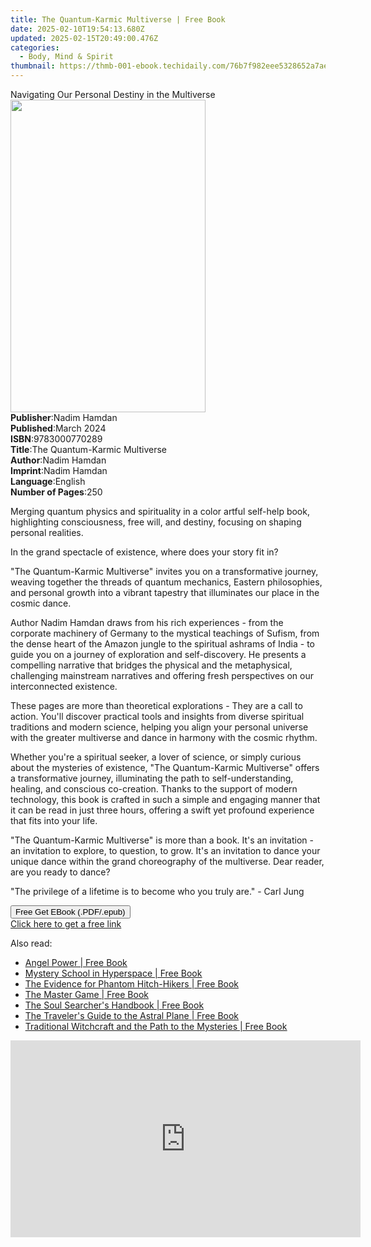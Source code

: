 ```yaml
---
title: The Quantum-Karmic Multiverse | Free Book
date: 2025-02-10T19:54:13.680Z
updated: 2025-02-15T20:49:00.476Z
categories:
  - Body, Mind & Spirit
thumbnail: https://thmb-001-ebook.techidaily.com/76b7f982eee5328652a7aef31274290d76afa5f8d4e5df6cb00f105e0d489112.jpg
---
```

<main id="book-container">
  <div class="flex flex-col">
    <div class="book-brief flex-1 py-6 px-4 sm:p-6 md:py-10 md:px-8">
      <!-- brief-->
      <div class="book-brief-main">
        Navigating Our Personal Destiny in the Multiverse
      </div>
    </div>
    <div
      class="book-meta-info flex-1 grid gap-4 col-start-1 col-end-3 row-start-1 sm:mb-6 sm:grid-cols-4 lg:gap-6 lg:col-start-2 lg:row-end-6 lg:row-span-6 lg:mb-0"
    >
      <div
        class="book-meta-info-left place-content-center mt-4 p-4 text-sm leading-6 col-start-2 col-span-2 dark:text-slate-400"
      >
        <img
          class="w-full h-500 object-cover rounded-lg sm:h-255 sm:col-span-2 lg:col-span-full"
          src="https://img-001-ebook.techidaily.com/cdc7767919134c1a2feab8ab00a62d99157ba05e4b23e5c5f8e8f5d6e9164e64.jpg"
          alt=""
          width="312"
          height="500"
        />
      </div>
      <div
        class="book-meta-info-right mt-2 col-start-1 row-start-2 col-span-3 self-center"
      >
        <!-- meta data  -->
        <div class="flex flex-col px-4 md:px-8">
          <div class="flex-1">
            <strong>Publisher</strong>:<span class="px-2">Nadim Hamdan</span>
          </div>
          <div class="flex-1">
            <strong>Published</strong>:<span class="px-2">March 2024</span>
          </div>
          <div class="flex-1">
            <strong>ISBN</strong>:<span class="px-2">9783000770289</span>
          </div>
          <div class="flex-1">
            <strong>Title</strong>:<span class="px-2"
              >The Quantum-Karmic Multiverse</span
            >
          </div>
          <div class="flex-1">
            <strong>Author</strong>:<span class="px-2">Nadim Hamdan</span>
          </div>
          <div class="flex-1">
            <strong>Imprint</strong>:<span class="px-2">Nadim Hamdan</span>
          </div>
          <div class="flex-1">
            <strong>Language</strong>:<span class="px-2">English</span>
          </div>
          <div class="flex-1">
            <strong>Number of Pages</strong>:<span class="px-2">250</span>
          </div>
        </div>
      </div>
    </div>
    <div class="book-description flex-1 py-6 px-4 sm:p-6 md:py-10 md:px-8">
      <div class="book-description-main">
        <div accordion-content="" id="description">
          <p>
            Merging quantum physics and spirituality in a color artful self-help
            book, highlighting consciousness, free will, and destiny, focusing
            on shaping personal realities.
          </p>
          <p>
            In the grand spectacle of existence, where does your story fit in?
          </p>
          <p>
            "The Quantum-Karmic Multiverse" invites you on a transformative
            journey, weaving together the threads of quantum mechanics, Eastern
            philosophies, and personal growth into a vibrant tapestry that
            illuminates our place in the cosmic dance.
          </p>
          <p>
            Author Nadim Hamdan draws from his rich experiences - from the
            corporate machinery of Germany to the mystical teachings of Sufism,
            from the dense heart of the Amazon jungle to the spiritual ashrams
            of India - to guide you on a journey of exploration and
            self-discovery. He presents a compelling narrative that bridges the
            physical and the metaphysical, challenging mainstream narratives and
            offering fresh perspectives on our interconnected existence.
          </p>
          <p>
            These pages are more than theoretical explorations - They are a call
            to action. You'll discover practical tools and insights from diverse
            spiritual traditions and modern science, helping you align your
            personal universe with the greater multiverse and dance in harmony
            with the cosmic rhythm.
          </p>
          <p>
            Whether you're a spiritual seeker, a lover of science, or simply
            curious about the mysteries of existence, "The Quantum-Karmic
            Multiverse" offers a transformative journey, illuminating the path
            to self-understanding, healing, and conscious co-creation. Thanks to
            the support of modern technology, this book is crafted in such a
            simple and engaging manner that it can be read in just three hours,
            offering a swift yet profound experience that fits into your life.
          </p>
          <p>
            "The Quantum-Karmic Multiverse" is more than a book. It's an
            invitation - an invitation to explore, to question, to grow. It's an
            invitation to dance your unique dance within the grand choreography
            of the multiverse. Dear reader, are you ready to dance?
          </p>
          <p>
            "The privilege of a lifetime is to become who you truly are." - Carl
            Jung
          </p>
        </div>
        <div class="accordion-fader"></div>
      </div>
    </div>
    <div class="book-excerpts flex-1 py-6 px-4 sm:p-6 md:py-10 md:px-8"></div>
    <div
      class="book-about-author flex-1 py-6 px-4 sm:p-6 md:py-10 md:px-8"
    ></div>
    <div class="book-free-get flex-1 py-6 px-4 sm:p-6 md:py-10 md:px-8">
      <button
        id="btn-free-get"
        class="bg-blue-500 hover:bg-blue-700 text-white font-bold py-2 px-4 rounded"
      >
        Free Get EBook (.PDF/.epub)
      </button>
      <div id="countdown-display" class="px-2 text-lg mt-2"></div>
      <a
        id="free-link"
        class="hidden bg-blue-500 hover:bg-blue-700 text-white font-bold py-2 px-4 rounded"
        href="https://www.ebooks.com/en-us/book/211254194/the-quantum-karmic-multiverse/nadim-hamdan/"
        target="_blank"
        >Click here to get a free link</a
      >
    </div>
    <script>
      let countdownTime = 0;
      let countdownInterval = null;
      document
        .getElementById('btn-free-get')
        .addEventListener('click', startCountdown);
      function startCountdown() {
        countdownTime = new Date().getTime() + 60000 * 3;
        countdownInterval = setInterval(updateCountdown, 1000);
        document.getElementById('btn-free-get').disabled = true;
        document
          .getElementById('btn-free-get')
          .classList.add('bg-gray-500', 'cursor-not-allowed');
      }
      function updateCountdown() {
        let currentTime = new Date().getTime();
        let timeLeft = countdownTime - currentTime;
        let secondsLeft = Math.floor(timeLeft / 1000);
        document.getElementById('countdown-display').innerHTML =
          `Remaining time: ${secondsLeft} seconds.`;
        if (secondsLeft <= 0) {
          clearInterval(countdownInterval);
          document.getElementById('btn-free-get').classList.add('hidden');
          document.getElementById('free-link').classList.remove('hidden');
          document.getElementById('countdown-display').innerHTML = '';
        }
      }
    </script>
  </div>
</main>

<ins class="adsbygoogle"
      style="display:block"
      data-ad-client="ca-pub-7571918770474297"
      data-ad-slot="8358498916"
      data-ad-format="auto"
      data-full-width-responsive="true"></ins>
    

<span class="atpl-alsoreadstyle">Also read:</span>
<div><ul>
<li><a href="https://novels-ebooks.techidaily.com/1969559-9780804181044-angel-power/"><u>Angel Power | Free Book</u></a></li>
<li><a href="https://novels-ebooks.techidaily.com/1980053-9781583947333-mystery-school-in-hyperspace/"><u>Mystery School in Hyperspace | Free Book</u></a></li>
<li><a href="https://novels-ebooks.techidaily.com/1981015-9781609259877-the-evidence-for-phantom-hitch-hikers/"><u>The Evidence for Phantom Hitch-Hikers | Free Book</u></a></li>
<li><a href="https://novels-ebooks.techidaily.com/1973644-9780895565389-the-master-game/"><u>The Master Game | Free Book</u></a></li>
<li><a href="https://novels-ebooks.techidaily.com/1985245-9781476788050-the-soul-searchers-handbook/"><u>The Soul Searcher's Handbook | Free Book</u></a></li>
<li><a href="https://novels-ebooks.techidaily.com/1981013-9781609259853-the-travelers-guide-to-the-astral-plane/"><u>The Traveler's Guide to the Astral Plane | Free Book</u></a></li>
<li><a href="https://novels-ebooks.techidaily.com/1964089-9781782797920-traditional-witchcraft-and-the-path-to-the-mysteries/"><u>Traditional Witchcraft and the Path to the Mysteries | Free Book</u></a></li>
</ul></div>

<!-- affiliate ads begin -->
<iframe width="560" height="315" src="https://www.youtube.com/embed/bXmwwSmYqq4?si=Bb-eJfLnlpeeClyt" title="YouTube video player" frameborder="0" allow="accelerometer; autoplay; clipboard-write; encrypted-media; gyroscope; picture-in-picture; web-share" referrerpolicy="strict-origin-when-cross-origin" allowfullscreen></iframe>
<!-- affiliate ads end -->

